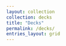 ```yaml
---
layout: collection
collection: decks
title: "Decks"
permalink: /decks/
entries_layout: grid
---
```

